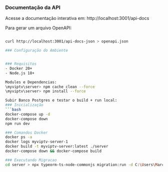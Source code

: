 ### Documentação da API

Acesse a documentação interativa em:
http://localhost:3001/api-docs

Para gerar um arquivo OpenAPI:
```bash

curl http://localhost:3001/api-docs-json > openapi.json

### Configuração do Ambiente


### Requisitos
- Docker 20+
- Node.js 18+

Modules e Dependencias:
\myviptv\server> npm cache clean --force
\myviptv\server> npm install --force

Subir Banco Postgres e testar o build + run local:
### Inicialização
```bash
docker-compose up -d
docker-compose down
npm run dev

### Comandos Docker
docker ps -a
docker logs myviptv-server-1 
docker build -t myviptv-server:latest ./server 
docker-compose down && docker-compose build

### Executando Migracao
cd server > npx typeorm-ts-node-commonjs migration:run -d C:\Users\Marcus\myviptv\server\src\config\data-source.ts